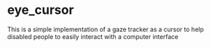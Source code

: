 # eye_cursor
This is a simple implementation of a gaze tracker as a cursor to help disabled people to easily interact with a computer interface
